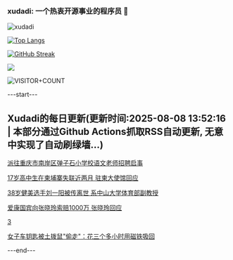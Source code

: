 ### xudadi: 一个热衷开源事业的程序员 👋

![xudadi](https://github-readme-stats-git-masterorgs-github-readme-stats-team.vercel.app/api?username=xudadi)

[![Top Langs](https://github-readme-stats.vercel.app/api/top-langs/?username=xudadi)](https://github.com/anuraghazra/github-readme-stats)

[![GitHub Streak](https://streak-stats.demolab.com?user=xudadi&locale=zh_Hans)](https://git.io/streak-stats)

![](https://raw.githubusercontent.com/xudadi/xudadi/main/assets/github-contribution-grid-snake.svg)

![VISITOR+COUNT](https://komarev.com/ghpvc/?username=xudadi&label=VISITOR+COUNT)


---start---

## Xudadi的每日更新(更新时间:2025-08-08 13:52:16 | 本部分通过Github Actions抓取RSS自动更新, 无意中实现了自动刷绿墙...)

[派往重庆市南岸区弹子石小学校语文老师招聘启事](https://www.gongkaoleida.com/article/2555724)

[17岁高中生在柬埔寨失联近两月 驻柬大使馆回应](https://m.163.com/news/article/K6CSF7I9053469LG.html)

[38岁健美选手刘一阳被传离世 系中山大学体育部副教授](https://m.163.com/news/article/K6CV3K08053469LG.html)

[爱康国宾向张晓玲索赔1000万 张晓玲回应](https://m.163.com/news/article/K6CSHVGA051492T3.html)

[3](https://m.163.com/touch/news/sub/domestic)

[女子车钥匙被土拨鼠"偷走"：花三个多小时用磁铁吸回](https://m.163.com/news/article/K6CT1PLF0514R9OJ.html)

---end---
